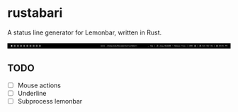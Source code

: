# rustabari

A status line generator for Lemonbar, written in Rust.

![](ex.png)

## TODO

- [ ] Mouse actions
- [ ] Underline
- [ ] Subprocess lemonbar
